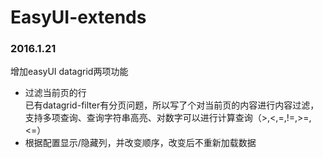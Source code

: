 # EasyUI-extends

### 2016.1.21
增加easyUI datagrid两项功能  
- 过滤当前页的行  
已有datagrid-filter有分页问题，所以写了个对当前页的内容进行内容过滤，支持多项查询、查询字符串高亮、对数字可以进行计算查询（>,<,=,!=,>=,<=）
- 根据配置显示/隐藏列，并改变顺序，改变后不重新加载数据  
